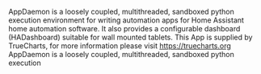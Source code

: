AppDaemon is a loosely coupled, multithreaded, sandboxed python execution environment for writing automation apps for Home Assistant home automation software. It also provides a configurable dashboard (HADashboard) suitable for wall mounted tablets.
This App is supplied by TrueCharts, for more information please visit https://truecharts.org
AppDaemon is a loosely coupled, multithreaded, sandboxed python execution
